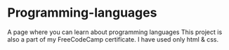 # Programming-languages
A page where you can learn about programming languages
This project is also a part of my FreeCodeCamp certificate. I have used only html & css.
